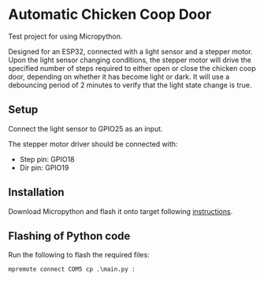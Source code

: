 # Automatic Chicken Coop Door

Test project for using Micropython.

Designed for an ESP32, connected with a light sensor and a stepper motor. Upon the light sensor changing conditions, the stepper motor will drive the specified
number of steps required to either open or close the chicken coop door, depending on whether it has become light or dark. It will use a debouncing period of 2 minutes
to verify that the light state change is true.

## Setup

Connect the light sensor to GPIO25 as an input.

The stepper motor driver should be connected with:

- Step pin: GPIO18
- Dir pin: GPIO19

## Installation

Download Micropython and flash it onto target following [instructions](https://micropython.org/download/ESP32_GENERIC/).

## Flashing of Python code

Run the following to flash the required files:

```shell
mpremote connect COM5 cp .\main.py :
```
